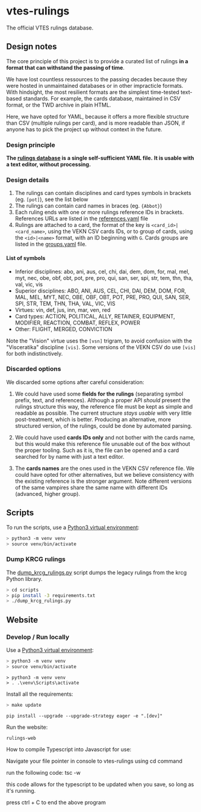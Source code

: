 # vtes-rulings

The official VTES rulings database.

## Design notes

The core principle of this project is to provide a curated list of rulings
**in a format that can withstand the passing of time**.

We have lost countless ressources to the passing decades because they were hosted in unmaintained databases
or in other impracticle formats.
With hindsight, the most resilient formats are the simplest time-tested text-based standards.
For example, the cards database, maintained in CSV format, or the TWD archive in plain HTML.

Here, we have opted for YAML, because it offers a more flexible structure than CSV (multiple rulings per card),
and is more readable than JSON, if anyone has to pick the project up without context in the future.

### Design principle

**The [rulings database](rulings/rulings.yaml) is a single self-sufficient YAML file.**
**It is usable with a text editor, without processing.**

### Design details

1. The rulings can contain disciplines and card types symbols in brackets (eg. `[pot]`), see the list below
2. The rulings can contain card names in braces (eg. `{Abbot}`)
3. Each ruling ends with one or more rulings reference IDs in brackets.
   References URLs are listed in the [references.yaml](rulings/references.yaml) file
4. Rulings are attached to a card, the format of the key is `<card_id>|<card_name>`, using the VEKN CSV cards IDs,
   or to group of cards, using the `<id>|<name>` format, with an ID beginning with `G`. Cards groups are listed in
   the [groups.yaml](rulings/groups.yaml) file.

#### List of symbols

- Inferior disciplines: abo, ani, aus, cel, chi, dai, dem, dom, for, mal, mel, myt, nec, obe, obf, obt, pot, pre, pro,
  qui, san, ser, spi, str, tem, thn, tha, val, vic, vis
- Superior disciplines: ABO, ANI, AUS, CEL, CHI, DAI, DEM, DOM, FOR, MAL, MEL, MYT, NEC, OBE, OBF, OBT, POT, PRE, PRO,
  QUI, SAN, SER, SPI, STR, TEM, THN, THA, VAL, VIC, VIS
- Virtues: vin, def, jus, inn, mar, ven, red
- Card types: ACTION, POLITICAL, ALLY, RETAINER, EQUIPMENT, MODIFIER, REACTION, COMBAT, REFLEX, POWER
- Other: FLIGHT, MERGED, CONVICTION

 Note the "Vision" virtue uses the `[vsn]` trigram, to avoid confusion with the "Visceratika" discipline `[vis]`.
 Some versions of the VEKN CSV do use `[vis]` for both indistinctively.

### Discarded options

We discarded some options after careful consideration:

1. We could have used some **fields for the rulings** (separating symbol prefix, text, and references).
   Although a proper API _should_ present the rulings structure this way, the reference file must be kept as simple
   and readable as possible. The current structure _stays usable_ with very little post-treatment, which is better.
   Producing an alternative, more structured version, of the rulings, could be done by automated parsing.

2. We could have used **cards IDs only** and not bother with the cards name, but this would make this reference file
   unusable out of the box without the proper tooling. Such as it is, the file can be opened and a card searched for
   by name with just a text editor.

3. The **cards names** are the ones used in the VEKN CSV reference file. We could have opted for other alternatives,
   but we believe consistency with the existing reference is the stronger argument.
   Note different versions of the same vampires share the same name with different IDs (advanced, higher group).

## Scripts

To run the scripts, use a [Python3 virtual environment](https://docs.python.org/3/library/venv.html):

```bash
> python3 -m venv venv
> source venv/bin/activate
```

### Dump KRCG rulings

The [dump_krcg_rulings.py](scripts/dump_krcg_rulings.py) script dumps the legacy rulings from the krcg Python library.

```bash
> cd scripts
> pip install -3 requirements.txt
> ./dump_krcg_rulings.py
```

## Website

### Develop / Run locally

Use a [Python3 virtual environment](https://docs.python.org/3/library/venv.html):

```bash
> python3 -m venv venv
> source venv/bin/activate
```

```windows
> python3 -m venv venv
> . .\venv\Scripts\activate
```

Install all the requirements:

```bash
> make update
```

```windows
pip install --upgrade --upgrade-strategy eager -e ".[dev]"
```

Run the website:

```
rulings-web
```

How to compile Typescript into Javascript for use:

Navigate your file pointer in console to vtes-rulings using cd command

run the following code: tsc -w

this code allows for the typescript to be updated when you save, so long as it's running.

press ctrl + C to end the above program